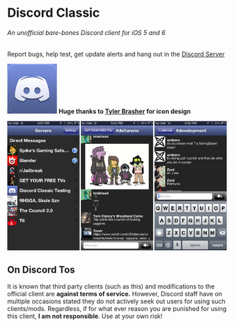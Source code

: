 # Discord Classic
###### An unofficial bare-bones Discord client for iOS 5 and 6

Report bugs, help test, get update alerts and hang out in the [Discord Server](https://discord.gg/A93uJh3)

![icon](https://github.com/Cellomonster/iOS-Discord-Classic/raw/master/Icon%402x.png)
**Huge thanks to [Tyler Brasher](https://twitter.com/TyBrasher) for icon design**

![screenshot](https://github.com/Cellomonster/iOS-Discord-Classic/raw/master/Screenshots.png)


## On Discord Tos
It is known that third party clients (such as this) and modifications to the official client are **against terms of service.** However, Discord staff have on multiple occasions stated they do not actively seek out users for using such clients/mods. Regardless, if for what ever reason you are punished for using this client, **I am not responsible**. Use at your own risk!
